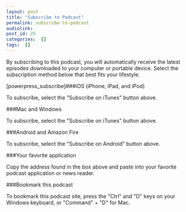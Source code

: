 ```yaml
---
layout: post
title: "Subscribe to Podcast"
permalink: subscribe-to-podcast
audiolink: 
post_id: 25
categories:  []
tags:  []
---
```


By subscribing to this podcast, you will automatically receive the latest episodes downloaded to your computer or portable device. Select the subscription method below that best fits your lifestyle.

[powerpress_subscribe]###iOS (iPhone, iPad, and iPod)

To subscribe, select the "Subscribe on iTunes" button above.


###Mac and Windows

To subscribe, select the "Subscribe on iTunes" button above.


###Android and Amazon Fire

To subscribe, select the "Subscribe on Android" button above.


###Your favorite application

Copy the address found in the box above and paste into your favorite podcast application or news reader.


###Bookmark this podcast

To bookmark this podcast site, press the "Ctrl" and "D" keys on your Windows keyboard, or "Command" + "D" for Mac.